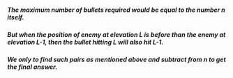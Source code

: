 ##### The maximum number of bullets required would be equal to the number n itself.
##### But when the position of enemy at elevation L is before than the enemy at elevation L-1, then the bullet hitting L will also hit L-1.
##### We only to find such pairs as mentioned above and subtract from n to get the final answer.
